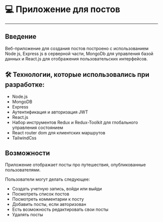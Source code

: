
# 💻 Приложение для постов

---

## Введение
Веб-приложение для создания постов построено с использованием Node js, Express js в серверной части, MongoDb для управления базой данных и React.js для отображения пользовательских интерфейсов.


## 🛠 Технологии, которые использовались при разработке:


- Node.js
- MongoDB
- Express
- Аутентификация и авторизация JWT
- React.js
- Набор инструментов Redux и Redux-Toolkit для глобального управления состоянием
- React router dom для клиентских маршрутов
- TailwindCss


## Возможности


Приложение отображает посты про путешествия, опубликованные пользователями.

Пользователи могут делать следующее:

- Создать учетную запись, войди или выйди
- Посмотреть список постов
- Посмотреть комментарии к посту
- Добавить посты, если авторизован
- Есть возможность редактировать свои посты
- Удалять посты
